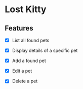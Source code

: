 # Lost Kitty

## Features

- [x] List all found pets

- [x] Display details of a specific pet

- [x] Add a found pet

- [x] Edit a pet

- [x] Delete a pet
